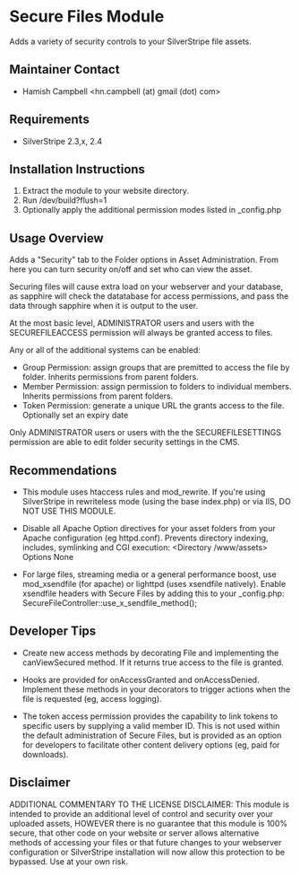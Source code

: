 # Secure Files Module

Adds a variety of security controls to your SilverStripe file assets.

## Maintainer Contact

 *  Hamish Campbell <hn.campbell (at) gmail (dot) com>

## Requirements

 *  SilverStripe 2.3,x, 2.4

## Installation Instructions

 1.  Extract the module to your website directory.
 2.  Run /dev/build?flush=1
 3.  Optionally apply the additional permission modes listed in _config.php
   
## Usage Overview

Adds a "Security" tab to the Folder options in
Asset Administration. From here you can turn
security on/off and set who can view the asset.

Securing files will cause extra load on your
webserver and your database, as sapphire will check
the datatabase for access permissions, and pass the
data through sapphire when it is output to the user.

At the most basic level, ADMINISTRATOR users and users
with the SECUREFILEACCESS permission will always be 
granted access to files.  

Any or all of the additional systems can be enabled:

 *  Group Permission: assign groups that are premitted 
    to access the file by folder. Inherits 
    permissions from parent folders.
 *  Member Permission: assign permission to folders to
    individual members. Inherits permissions from 
    parent folders. 
 *  Token Permission: generate a unique URL the grants 
    access to the file. Optionally set an expiry 
    date

Only ADMINISTRATOR users or users with the the 
SECUREFILESETTINGS permission are able to edit folder 
security settings in the CMS.

## Recommendations

 *  This module uses htaccess rules and mod_rewrite.
    If you're using SilverStripe in rewriteless mode
    (using the base index.php) or via IIS, DO NOT
    USE THIS MODULE.
  
 *  Disable all Apache Option directives for your 
    asset folders from your Apache configuration
    (eg httpd.conf). Prevents directory indexing,
    includes, symlinking and CGI execution:
        <Directory /www/assets>
          Options None
        </Directory>
  
 *  For large files, streaming media or a general
    performance boost, use mod_xsendfile (for apache)
    or lighttpd (uses xsendfile natively). Enable xsendfile
    headers with Secure Files by adding this to your
    _config.php:
        SecureFileController::use_x_sendfile_method();
  
## Developer Tips
 
 *  Create new access methods by decorating File and
    implementing the canViewSecured method. If it returns
    true access to the file is granted.
  
 *  Hooks are provided for onAccessGranted and 
    onAccessDenied. Implement these methods in your
    decorators to trigger actions when the file is 
    requested (eg, access logging).
  
 *  The token access permission provides the capability
    to link tokens to specific users by supplying a valid
    member ID. This is not used within the default
    administration of Secure Files, but is provided as 
    an option for developers to facilitate other content
    delivery options (eg, paid for downloads).
  
##  Disclaimer

ADDITIONAL COMMENTARY TO THE LICENSE DISCLAIMER:
This module is intended to provide an additional 
level of control and security over your uploaded 
assets, HOWEVER there is no guarantee that this 
module is 100% secure, that other code on your 
website or server allows alternative methods of 
accessing your files or that future changes to 
your webserver configuration or SilverStripe 
installation will now allow this protection to 
be bypassed. Use at your own risk.
